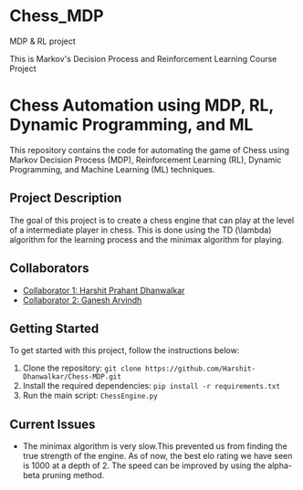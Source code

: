 # Chess_MDP
MDP & RL project

This is Markov's Decision Process and Reinforcement Learning Course Project
# Chess Automation using MDP, RL, Dynamic Programming, and ML

This repository contains the code for automating the game of Chess using Markov Decision Process (MDP), Reinforcement Learning (RL), Dynamic Programming, and Machine Learning (ML) techniques.

## Project Description

The goal of this project is to create a chess engine that can play at the level of a intermediate player in chess. This is done using the TD (\lambda) algorithm for the learning process and the minimax algorithm for playing.  

## Collaborators

- [Collaborator 1: Harshit Prahant Dhanwalkar](https://github.com/Harshit-Dhanwalkar)
- [Collaborator 2: Ganesh Arvindh](https://github.com/Phoenix-rd)

## Getting Started

To get started with this project, follow the instructions below:

1. Clone the repository: `git clone https://github.com/Harshit-Dhanwalkar/Chess-MDP.git`
2. Install the required dependencies: `pip install -r requirements.txt`
3. Run the main script: `ChessEngine.py`

## Current Issues
- The minimax algorithm is very slow.This prevented us from finding the true strength of the engine. As of now, the best elo rating we have seen is 1000 at a depth of 2. The speed can be improved by using the alpha-beta pruning method. 



